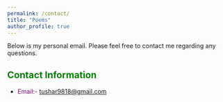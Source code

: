 ```yaml
---
permalink: /contact/
title: "Poems"
author_profile: true
---
```


Below is my personal email. Please feel free to contact me regarding any questions.

<span style="color:green;">Contact Information</span>
------
- <span style="color:purple;">Email:- tushar9818@gmail.com</span>


